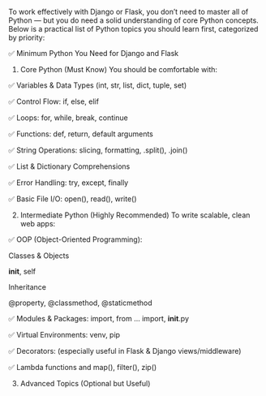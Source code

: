 To work effectively with Django or Flask, you don’t need to master all of Python — but you do need a solid understanding of core Python concepts. Below is a practical list of Python topics you should learn first, categorized by priority:

✅ Minimum Python You Need for Django and Flask
1. Core Python (Must Know)
You should be comfortable with:

✅ Variables & Data Types (int, str, list, dict, tuple, set)

✅ Control Flow: if, else, elif

✅ Loops: for, while, break, continue

✅ Functions: def, return, default arguments

✅ String Operations: slicing, formatting, .split(), .join()

✅ List & Dictionary Comprehensions

✅ Error Handling: try, except, finally

✅ Basic File I/O: open(), read(), write()

2. Intermediate Python (Highly Recommended)
To write scalable, clean web apps:

✅ OOP (Object-Oriented Programming):

Classes & Objects

__init__, self

Inheritance

@property, @classmethod, @staticmethod

✅ Modules & Packages: import, from ... import, __init__.py

✅ Virtual Environments: venv, pip

✅ Decorators: (especially useful in Flask & Django views/middleware)

✅ Lambda functions and map(), filter(), zip()

3. Advanced Topics (Optional but Useful)
